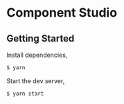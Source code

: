 # Component Studio

## Getting Started

Install dependencies,

```bash
$ yarn
```

Start the dev server,

```bash
$ yarn start
```
